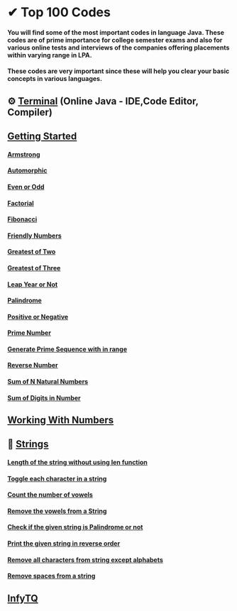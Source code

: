 # ✔ Top 100 Codes

#### You will find some of the most important codes in language Java. These codes are of prime importance for college semester exams and also for various online tests and interviews of the companies offering placements within varying range in LPA.</br>
#### These codes are very important since these will help you clear your basic concepts in various languages.

## ⚙ [Terminal](https://www.online-java.com/) (Online Java - IDE,Code Editor, Compiler)

##  [Getting Started](https://github.com/KanakamSasikalyan/top-100-codes/tree/main/Getting%20Started)

#### [Armstrong](https://github.com/KanakamSasikalyan/top-100-codes/tree/main/Getting%20Started/Armstrong.java)
#### [Automorphic](https://github.com/KanakamSasikalyan/top-100-codes/tree/main/Getting%20Started/Automorphic.java)
#### [Even or Odd](https://github.com/KanakamSasikalyan/top-100-codes/tree/main/Getting%20Started/Even_or_Odd.java)
#### [Factorial](https://github.com/KanakamSasikalyan/top-100-codes/tree/main/Getting%20Started/Factorial.java)
#### [Fibonacci](https://github.com/KanakamSasikalyan/top-100-codes/tree/main/Getting%20Started/Fibonacci.java)
#### [Friendly Numbers](https://github.com/KanakamSasikalyan/top-100-codes/tree/main/Getting%20Started/Friendly_Numbers.java)
#### [Greatest of Two](https://github.com/KanakamSasikalyan/top-100-codes/tree/main/Getting%20Started/Greatestof2.java)
#### [Greatest of Three](https://github.com/KanakamSasikalyan/top-100-codes/tree/main/Getting%20Started/Greatestof3.java)
#### [Leap Year or Not](https://github.com/KanakamSasikalyan/top-100-codes/tree/main/Getting%20Started/Leapyear.java)
#### [Palindrome](https://github.com/KanakamSasikalyan/top-100-codes/tree/main/Getting%20Started/Palindrome.java)
#### [Positive or Negative](https://github.com/KanakamSasikalyan/top-100-codes/tree/main/Getting%20Started/Pos_or_Neg.java)
#### [Prime Number](https://github.com/KanakamSasikalyan/top-100-codes/tree/main/Getting%20Started/Prime.java)
#### [Generate Prime Sequence with in range](https://github.com/KanakamSasikalyan/top-100-codes/tree/main/Getting%20Started/PrimeSeq.java)
#### [Reverse Number](https://github.com/KanakamSasikalyan/top-100-codes/tree/main/Getting%20Started/ReverseNumber.java)
#### [Sum of N Natural Numbers](https://github.com/KanakamSasikalyan/top-100-codes/tree/main/Getting%20Started/Sum_of_N.java)
#### [Sum of Digits in Number](https://github.com/KanakamSasikalyan/top-100-codes/tree/main/Getting%20Started/Sum_of_Digits.java)

##  [Working With Numbers](https://github.com/KanakamSasikalyan/top-100-codes/tree/main/Working%20with%20Numbers)


## 🎯 [Strings](https://github.com/KanakamSasikalyan/top-100-codes/blob/main/Strings)
#### [Length of the string without using len function](https://github.com/KanakamSasikalyan/top-100-codes/blob/main/Strings/string1.java)
#### [Toggle each character in a string](https://github.com/KanakamSasikalyan/top-100-codes/blob/main/Strings/string2.java)
#### [Count the number of vowels ](https://github.com/KanakamSasikalyan/top-100-codes/blob/main/Strings/string3.java)
#### [Remove the vowels from a String](https://github.com/KanakamSasikalyan/top-100-codes/blob/main/Strings/string4.java)
#### [Check if the given string is Palindrome or not](https://github.com/KanakamSasikalyan/top-100-codes/blob/main/Strings/string5.java)
#### [Print the given string in reverse order](https://github.com/KanakamSasikalyan/top-100-codes/blob/main/Strings/string6.java)
#### [Remove all characters from string except alphabets](https://github.com/KanakamSasikalyan/top-100-codes/blob/main/Strings/string7.java)
#### [Remove spaces from a string](https://github.com/KanakamSasikalyan/top-100-codes/blob/main/Strings/string8.java)

## [InfyTQ](https://github.com/KanakamSasikalyan/top-100-codes/blob/main/InfyTQ)
